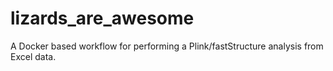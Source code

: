 # lizards_are_awesome
A Docker based workflow for performing a Plink/fastStructure analysis from Excel data.
